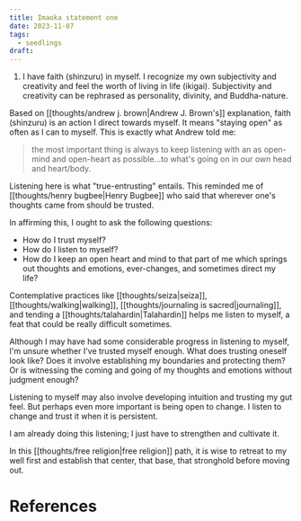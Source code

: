 ```yaml
---
title: Imaoka statement one
date: 2023-11-07
tags:
  - seedlings
draft:
---
```

1. I have faith (shinzuru) in myself. I recognize my own subjectivity and creativity and feel the worth of living in life (ikigai). Subjectivity and creativity can be rephrased as personality, divinity, and Buddha-nature.

Based on [[thoughts/andrew j. brown|Andrew J. Brown's]] explanation, faith (shinzuru) is an action I direct towards myself. It means "staying open" as often as I can to myself. This is exactly what Andrew told me:

>the most important thing is always to keep listening with an as open-mind and open-heart as possible...to what's going on in our own head and heart/body.

Listening here is what "true-entrusting" entails. This reminded me of [[thoughts/henry bugbee|Henry Bugbee]] who said that wherever one's thoughts came from should be trusted.

In affirming this, I ought to ask the following questions:
- How do I trust myself?
- How do I listen to myself?
- How do I keep an open heart and mind to that part of me which springs out thoughts and emotions, ever-changes, and sometimes direct my life?

Contemplative practices like [[thoughts/seiza|seiza]], [[thoughts/walking|walking]], [[thoughts/journaling is sacred|journaling]], and tending a [[thoughts/talahardin|Talahardin]] helps me listen to myself, a feat that could be really difficult sometimes.

Although I may have had some considerable progress in listening to myself, I'm unsure whether I've trusted myself enough. What does trusting oneself look like? Does it involve establishing my boundaries and protecting them? Or is witnessing the coming and going of my thoughts and emotions without judgment enough?

Listening to myself may also involve developing intuition and trusting my gut feel. But perhaps even more important is being open to change. I listen to change and trust it when it is persistent.

I am already doing this listening; I just have to strengthen and cultivate it.

In this [[thoughts/free religion|free religion]] path, it is wise to retreat to my well first and establish that center, that base, that stronghold before moving out.

# References